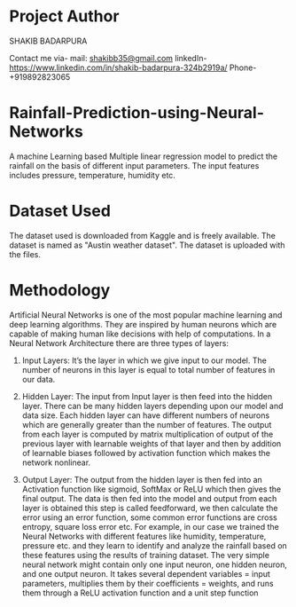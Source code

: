 # Project Author
SHAKIB BADARPURA

Contact me via- 
mail: shakibb35@gmail.com
linkedIn- https://www.linkedin.com/in/shakib-badarpura-324b2919a/
Phone- +919892823065


# Rainfall-Prediction-using-Neural-Networks
A machine Learning based Multiple linear regression model to predict the rainfall on the basis of different input parameters. The input features includes pressure, temperature, humidity etc.  

# Dataset Used
The dataset used is downloaded from Kaggle and is freely available. The dataset is named as "Austin weather dataset". The dataset is uploaded with the files.

# Methodology
Artificial Neural Networks is one of the most popular machine learning and deep
learning algorithms. They are inspired by human neurons which are capable of making
human like decisions with help of computations. In a Neural Network Architecture there
are three types of layers:

1. Input Layers: It’s the layer in which we give input to our model. The number of
neurons in this layer is equal to total number of features in our data.

2. Hidden Layer: The input from Input layer is then feed into the hidden layer. There can
be many hidden layers depending upon our model and data size. Each hidden layer can
have different numbers of neurons which are generally greater than the number of
features. The output from each layer is computed by matrix multiplication of output of
the previous layer with learnable weights of that layer and then by addition of learnable
biases followed by activation function which makes the network nonlinear.

3. Output Layer: The output from the hidden layer is then fed into an Activation
function like sigmoid, SoftMax or ReLU which then gives the final output.
The data is then fed into the model and output from each layer is obtained this step is
called feedforward, we then calculate the error using an error function, some common
error functions are cross entropy, square loss error etc.
For example, in our case we trained the Neural Networks with different features like
humidity, temperature, pressure etc. and they learn to identify and analyze the rainfall
based on these features using the results of training dataset. The very simple neural
network might contain only one input neuron, one hidden neuron, and one output neuron.
It takes several dependent variables = input parameters, multiplies them by their
coefficients = weights, and runs them through a ReLU activation function and a unit step
function
